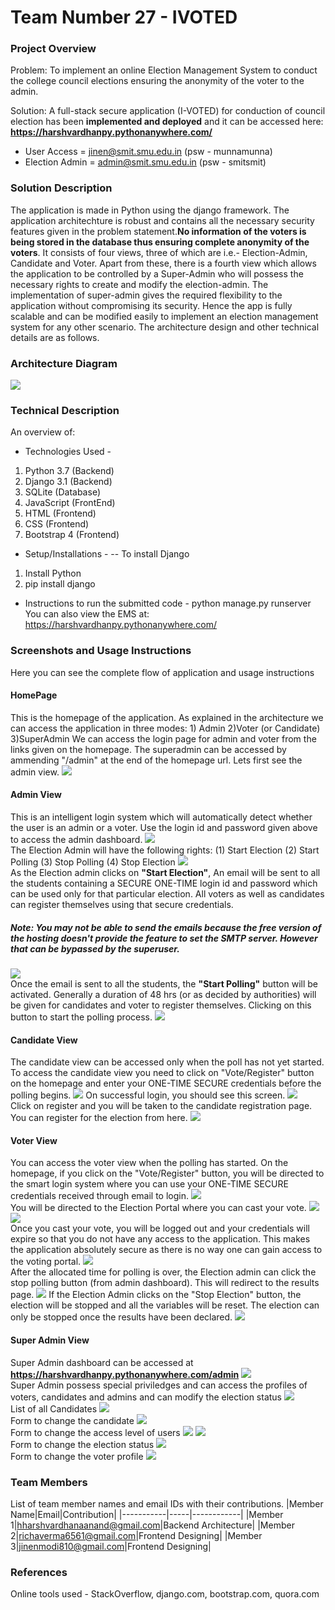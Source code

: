 # Team Number 27 - IVOTED

### Project Overview

Problem: To implement an online Election Management System to conduct the college council elections ensuring the anonymity of the voter to the admin.

Solution: A full-stack secure application (I-VOTED) for conduction of council election has been **implemented and deployed** and it can be accessed here: **https://harshvardhanpy.pythonanywhere.com/**

 - User Access = jinen@smit.smu.edu.in (psw - munnamunna)
 - Election Admin = admin@smit.smu.edu.in (psw - smitsmit) 

### Solution Description

The application is made in Python using the django framework. The application architechture is robust and contains all the necessary security features given in the problem statement.**No information of the voters is being stored in the database thus ensuring complete anonymity of the voters**. It consists of four views, three of which are i.e.- Election-Admin, Candidate and Voter. Apart from these, there is a fourth view which allows the application to be controlled by a Super-Admin who will possess the necessary rights to create and modify the election-admin. The implementation of super-admin gives the required flexibility to the application without compromising its security. Hence the app is fully scalable and can be modified easily to implement an election management system for any other scenario. The architecture design and other technical details are as follows.

### Architecture Diagram

<img src="https://github.com/harshvardhan-anand/Adrishta-Hackathon-Template/blob/master/Application%20Code/DataFlow.png">

### Technical Description

An overview of:
* Technologies Used - 
 1. Python 3.7 (Backend)
 2. Django 3.1 (Backend)
 3. SQLite (Database)
 3. JavaScript (FrontEnd)
 4. HTML (Frontend)
 5. CSS (Frontend)
 6. Bootstrap 4 (Frontend)

* Setup/Installations - 
-- To install Django<br>
1. Install Python
2. pip install django

* Instructions to run the submitted code - python manage.py runserver
<br>You can also view the EMS at: https://harshvardhanpy.pythonanywhere.com/

### Screenshots and Usage Instructions
Here you can see the complete flow of application and usage instructions

#### HomePage
This is the homepage of the application. As explained in the architecture we can access the application in three modes: 1) Admin 2)Voter (or Candidate) 3)SuperAdmin
We can access the login page for admin and voter from the links given on the homepage. The superadmin can be accessed by ammending "/admin" at the end of the homepage url. Lets first see the admin view.
<img src="https://github.com/harshvardhan-anand/EMS/blob/master/IVote/Screenshots/Screenshot%20(1).png">
<br>
#### Admin View
This is an intelligent login system which will automatically detect whether the user is an admin or a voter. Use the login id and password given above to access the admin dashboard.
<img src='https://github.com/harshvardhan-anand/EMS/blob/master/IVote/Screenshots/Screenshot%20(22).png'>
<br>
The Election Admin will have the following rights:
(1) Start Election
(2) Start Polling
(3) Stop Polling
(4) Stop Election
<img src='https://github.com/harshvardhan-anand/EMS/blob/master/IVote/Screenshots/Screenshot%20(2).png'>
<br>
As the Election admin clicks on <b>"Start Election"</b>, An email will be sent to all the students containing a SECURE ONE-TIME login id and password which can be used only for that particular election. All voters as well as candidates can register themselves using that secure credentials.
##### Note: You may not be able to send the emails because the free version of the hosting doesn't provide the feature to set the SMTP server. However that can be bypassed by the superuser. 
<img src="https://github.com/harshvardhan-anand/EMS/blob/master/IVote/Screenshots/Screenshot%20(3).png">
<br>
Once the email is sent to all the students, the <b>"Start Polling"</b> button will be activated. Generally a duration of 48 hrs (or as decided by authorities) will be given for candidates and voter to register themselves. Clicking on this button to start the polling process. 
<img src="https://github.com/harshvardhan-anand/EMS/blob/master/IVote/Screenshots/Screenshot%20(4).png"
<br>

#### Candidate View
The candidate view can be accessed only when the poll has not yet started. To access the candidate view you need to click on "Vote/Register" button on the homepage and enter your ONE-TIME SECURE credentials before the polling begins. 
<img src="https://github.com/harshvardhan-anand/EMS/blob/master/IVote/Screenshots/Screenshot%20(5).png">
On successful login, you should see this screen.
<img src="https://github.com/harshvardhan-anand/EMS/blob/master/IVote/Screenshots/Screenshot%20(23).png">
<br>
Click on register and you will be taken to the candidate registration page. You can register for the election from here.
<img src="https://github.com/harshvardhan-anand/EMS/blob/master/IVote/Screenshots/Screenshot%20(24).png">
<br>


#### Voter View
You can access the voter view when the polling has started.
On the homepage, if you click on the "Vote/Register" button, you will be directed to the smart login system where you can use your ONE-TIME SECURE credentials received through email to login.
<img src="https://github.com/harshvardhan-anand/EMS/blob/master/IVote/Screenshots/Screenshot%20(6).png">
<br>
You will be directed to the Election Portal where you can cast your vote.
<img src="https://github.com/harshvardhan-anand/EMS/blob/master/IVote/Screenshots/Screenshot%20(7).png">
<img src="https://github.com/harshvardhan-anand/EMS/blob/master/IVote/Screenshots/Screenshot%20(8).png">
<br>
Once you cast your vote, you will be logged out and your credentials will expire so that you do not have any access to the application. This makes the application absolutely secure as there is no way one can gain access to the voting portal.
<img src="https://github.com/harshvardhan-anand/EMS/blob/master/IVote/Screenshots/Screenshot%20(9).png">
<br>
After the allocated time for polling is over, the Election admin can click the stop polling button (from admin dashboard). This will redirect to the results page.
<img src="https://github.com/harshvardhan-anand/EMS/blob/master/IVote/Screenshots/Screenshot%20(11).png">
If the Election Admin clicks on the "Stop Election" button, the election will be stopped and all the variables will be reset. The election can only be stopped once the results have been declared.
<img src="https://github.com/harshvardhan-anand/EMS/blob/master/IVote/Screenshots/Screenshot%20(12).png">



#### Super Admin View
Super Admin dashboard can be accessed at **https://harshvardhanpy.pythonanywhere.com/admin**
<img src="https://github.com/harshvardhan-anand/EMS/blob/master/IVote/Screenshots/Screenshot%20(13).png">
<br>
Super Admin possess special priviledges and can access the profiles of voters, candidates and admins and can modify the election status 
<img src="https://github.com/harshvardhan-anand/EMS/blob/master/IVote/Screenshots/Screenshot%20(15).png">
<br>
List of all Candidates
<img src="https://github.com/harshvardhan-anand/EMS/blob/master/IVote/Screenshots/Screenshot%20(16).png">
<br>
Form to change the candidate
<img src="https://github.com/harshvardhan-anand/EMS/blob/master/IVote/Screenshots/Screenshot%20(17).png">
<br>
Form to change the access level of users
<img src="https://github.com/harshvardhan-anand/EMS/blob/master/IVote/Screenshots/Screenshot%20(18).png">
<img src="https://github.com/harshvardhan-anand/EMS/blob/master/IVote/Screenshots/Screenshot%20(19).png">
<br>
Form to change the election status
<img src="https://github.com/harshvardhan-anand/EMS/blob/master/IVote/Screenshots/Screenshot%20(20).png">
<br>
Form to change the voter profile
<img src="https://github.com/harshvardhan-anand/EMS/blob/master/IVote/Screenshots/Screenshot%20(21).png">


### Team Members
List of team member names and email IDs with their contributions.
|Member Name|Email|Contribution|
|-----------|-----|------------|
|Member 1|hharshvardhanaanand@gmail.com|Backend Architecture|
|Member 2|richaverma6561@gmail.com|Frontend Designing|
|Member 3|jinenmodi810@gmail.com|Frontend Designing|

### References
Online tools used - StackOverflow, django.com, bootstrap.com, quora.com
